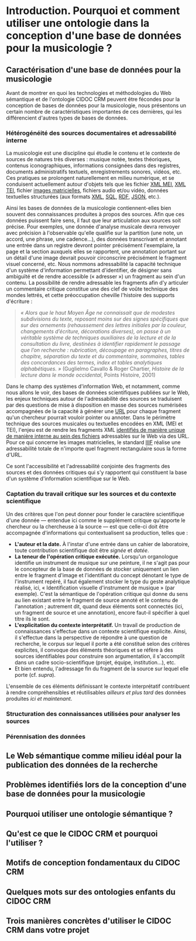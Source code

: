 # Introduction. Pourquoi et comment utiliser une ontologie dans la conception d'une base de données pour la musicologie ?

## Caractérisation d'une base de données pour la musicologie

Avant de montrer en quoi les technologies et méthodologies du Web sémantique et de l'ontologie CIDOC CRM peuvent être fécondes pour la conception de bases de données pour la musicologie, nous présentons un certain nombre de caractéristiques importantes de ces dernières, qui les différencient d'autres types de bases de données.

### Hétérogénéité des sources documentaires et adressabilité interne

La musicologie est une discipline qui étudie le contenu et le contexte de sources de natures très diverses : musique notée, textes théoriques, contenus iconographiques, informations consignées dans des registres, documents administratifs textuels, enregistrements sonores, vidéos, etc. Ces pratiques se prolongent naturellement en milieu numérique, et se conduisent actuellement autour d'objets tels que les fichier [XML MEI](https://music-encoding.org/), [XML TEI](https://tei-c.org/), fichier [images matricielles](https://fr.wikipedia.org/wiki/Image_matricielle), fichiers audio et/ou vidéo, données textuelles structurées (aux formats [XML](https://fr.wikipedia.org/wiki/Extensible_Markup_Language), [SQL](https://fr.wikipedia.org/wiki/Base_de_donn%C3%A9es_relationnelle), [RDF](https://fr.wikipedia.org/wiki/Resource_Description_Framework), [JSON](https://fr.wikipedia.org/wiki/JavaScript_Object_Notation), etc.).

Ainsi les bases de données de la musicologie contiennent-elles bien souvent des connaissances produites à propos des sources. Afin que ces données puissent faire sens, il faut que leur articulation aux sources soit précise. Pour exemples, une donnée d'analyse musicale devra renvoyer avec précision à l'observable qu'elle qualifie sur la partition (une note, un accord, une phrase, une cadence…), des données transcrivant et annotant une entrée dans un registre devront pointer précisément l'exemplaire, la page et la section auxquels elles se rapportent, une annotation portant sur un détail d'une image devrait pouvoir circonscrire précisément le fragment visuel concerné, etc. Nous nommons adressabilité la capacité technique d'un système d'information permettant d'identifier, de désigner sans ambiguïté et de rendre accessible (« adresser ») un fragment au sein d'un contenu. La possibilité de rendre adressable les fragments afin d'y articuler un commentaire critique constitue une des clef de voûte technique des mondes lettrés, et cette préoccupation cheville l'histoire des supports d'écriture :

> *« Alors que le haut Moyen Âge ne connaissait que de modestes subdivisions du texte, reposant moins sur des signes spécifiques que sur des ornements (rehaussement des lettres initiales par la couleur, changements d’écriture, décorations diverses), on passe à un véritable système de techniques auxiliaires de la lecture et de la consultation du livre, destinées à identifier rapidement le passage que l’on recherche : rubrication, découpage en paragraphes, titres de chapitre, séparation du texte et du commentaire, sommaires, tables des concordances des termes, index et tables analytiques alphabétiques. »* (Guglielmo Cavallo & Roger Chartier, *Histoire de la lecture dans le monde occidental*, Points Histoire, 2001)

Dans le champ des systèmes d'information Web, et notamment, comme nous allons le voir, des bases de données scientifiques publiées sur le Web, les enjeux techniques autour de l'adressabilité des sources se traduisent par des questions de mise à disposition en masse des sources numérisées accompagnées de la capacité à générer une [URL](https://fr.wikipedia.org/wiki/Uniform_Resource_Locator) pour chaque fragment qu'un chercheur pourrait vouloir pointer ou annoter. Dans le périmètre technique des sources musicales ou textuelles encodées en XML (MEI et TEI), l'enjeu est de rendre les fragments XML [identifiés de manière unique de manière interne au sein des fichiers](https://www.w3.org/TR/2005/REC-xml-id-20050909/) adressables sur le Web via des URL. Pour ce qui concerne les images matricielles, le standard [IIIF](https://iiif.biblissima.fr/) réalise une adressabilité totale de n'importe quel fragment rectangulaire sous la forme d'URL.

Ce sont l'accessibilité et l'adressabilité conjointe des fragments des sources et des données critiques qui s'y rapportent qui constituent la base d'un système d'information scientifique sur le Web.

### Captation du travail critique sur les sources et du contexte scientifique

Un des critères que l'on peut donner pour fonder le caractère scientifique d'une donnée — entendue ici comme le supplément critique qu'apporte le chercheur ou la chercheuse à la source — est que celle-ci doit être accompagnée d'informations qui contextualisent sa production, telles que :

- **L'auteur et la date.** À l'instar d'une entrée dans un cahier de laboratoire, toute contribution scientifique doit être *signée* et *datée*.
- **La teneur de l'opération critique exécutée.** Lorsqu'un organologue identifie un instrument de musique sur une peinture, il ne s'agit pas pour le concepteur de la base de données de stocker uniquement un lien entre le fragment d'image et l'identifiant du concept dénotant le type de l'instrument repéré, il faut également stocker le type du geste analytique réalisé, ici, « Identification visuelle d'instrument de musique » (par exemple). C'est la sémantique de l'opération critique qui donne du sens au lien existant entre le fragment de source annoté et le contenu de l'annotation ; autrement dit, quand deux éléments sont connectés (ici, un fragment de source et une annotation), encore faut-il spécifier à quel titre ils le sont.
- **L'explicitation du contexte interprétatif.** Un travail de production de connaissances s'effectue dans un contexte scientifique explicite. Ainsi, il s'effectue dans la perspective de répondre à une question de recherche, le corpus sur lequel il porte a été constitué selon des critères explicites, il convoque des éléments théoriques et se réfère à des sources identifiables pour construire son argumentation, il s'accomplit dans un cadre socio-scientifique (projet, équipe, institution…), etc.
- Et bien entendu, l'adressage fin du fragment de la source sur lequel elle porte (cf. *supra*).

L'ensemble de ces éléments définissant le contexte interprétatif contribuent à rendre compréhensibles et réutilisables *ailleurs et plus tard* des données produites *ici et maintenant*.

### Structuration des connaissances utilisées pour analyser les sources


### Pérennisation des données

<!--
nouveau contexte socio-technique
https://www.economie.gouv.fr/files/files/PDF/DP_LoiNumerique.pdf

-->

## Le Web sémantique comme milieu idéal pour la publication des données de la recherche

<!--
Notion de triplet.

Promesse d’une base de données à l’échelle du Web. Le Web initial (Tim Berners
Lee, 1991) était un Web de documents liés (hypertexte), le Web sémantique est
un Web de données liées, chacune étant identifiée par une URI.
▪ Toute information s’exprime sous la forme d’un triplet (sujet/prédicat/objet) dans
un langage de description qui est le RDF.
▪ La connexion de ces triplets RDF forme un graphe.
▪ Chaque prédicat est également identifié par une URL.
▪ C’est le milieu technique idéal pour des données FAIR, pour l’expression et la
diffusion des données de la recherche (publication + nouveaux usages).


DIfficultés à exprimer le contexte d'une assertion du fait de la réification. Donc peut adapté, pris tel quel, à exprimer des énoncés scientifiques.

Un sens partagé à l’échelle mondiale ? Origines néopositivistes du Web
sémantique à questionner (F. Rastier). Paradigme inadéquat aux sciences de
l’interprétation.

« Wo aber Gefahr ist, wächst Das Rettende auch. »
-->

## Problèmes identifiés lors de la conception d'une base de données pour la musicologie

<!--
 L’époque est au FAIR et au LOD. Afin que l’ouverture des données de la
recherche, leur interopérabilité et leur mise en relation avec des sources de
données tierces soient correctement traitées, il faut que ces questions soient
pensées très en amont des projets de recherche, et finement articulées aux
questions méthodologiques, voire scientifique.
▪ Il faut alors des ingénieurs et ingénieures qui « pensent » les données
conjointement avec les chercheurs et chercheuses, dans des situations de
travail où la technique ne joue pas un rôle ancillaire :
▪ Ces ingénieurs et ingénieures doivent jouer un rôle maïeutique (savoir poser
les questions, confronter le chercheur ou la chercheuse à des cas limites pour
l’amener à mieux comprendre ses objets d’étude).
▪ Le travail d’explicitation, de modélisation, des données doit avoir une fonction
heuristique : aider à révéler la structure interne des sources et des phénomènes
étudiés.
▪
🚨Les ressources d’ingénierie sont trop maigres, ce niveau dialogue est rare.


La FAIRisation des données musicologiques suppose une dynamique
informationnelle intellectuelle et technique entre les projets de BDD.
▪ Pour la bâtir, un réseau d’acteurs et d’actrices est nécessaire, mais :
▪ Il faut une complémentarité recherche/ingénierie/SIB car ces connaissances sont
très abstraites et difficiles à saisir.
▪ Les musicologues devant piloter de tels projet manquent d’informations claires
sur les enjeux scientifiques des méthodes et technologies disponibles pour
correctement modéliser les informations scientifiques. Ceci peut conduire à des
choix techniques inadaptés qui obèrent les possibilités scientifiques.
▪ Les profils techniques sont recrutés sur des contrats courts.
▪ Les prestataires n
’ont pas d’intérêt à s’inscrire dans les réseaux HN.
▪
🚨 Conséquemment, les connaissances d’ingénierie spécifiques à la
modélisation des données de la discipline sont peu capitalisées ; chaque
nouveau développement peine à bénéficier de l’expérience méthodologique
et conceptuelle acquise informellement au fil des projets passés.
-->

## Pourquoi utiliser une ontologie sémantique ?

<!--
▪ Formalisation d’un modèle conceptuel pour un domaine identifié proposant
des :
▪ Classes : types d’entités peuplant le domaine, possiblement organisées selon
des relations d’héritage (spécificité). On appelle individu une ressource qui est
du type d’une classe.
▪ Propriétés : aspects, caractéristiques, attributs possibles de ces classes, qui
peuvent soit pointer vers une valeur, soit vers un individu.
▪ Utiliser les classes et les propriétés d’une ontologie confère ainsi une
sémantique partagée aux données RDF (les individus identifiés par des
URL seront des sujets ou des objets, les propriétés des classes seront des
prédicats).
▪ Vous connaissez peut-être déjà une ontologie : SKOS (pour construire des
thésauri).
Permet de capitaliser des connaissances de modélisation d’un projet à l’autre
(démarche KM).
Permet de capitaliser des connaissances de modélisation d’un projet à l’autre
(démarche KM).
-->

## Qu'est ce que le CIDOC CRM et pourquoi l'utiliser ?

<!--
▪ Le CIDOC-CRM est une ontologie qui documente le patrimoine matériel et
immatériel ainsi que les processus de production de connaissances à son
propos.
▪ https://www.cidoc-crm.org/
▪ Venant du monde des musées, elle est désormais utilisée dans tous les
domaines des HN.
▪ Elle est extrêmement abstraite et générique.
▪ Ontologie centrée événement (nous y reviendrons dans les exemples…)
▪ Classes et propriétés : https://cidoc-crm.org/html/cidoc_crm_v7.1.2.html

Opinion : En dépit du nombre de classes centrées sur les usages de musées, le
CIDOC-CRM propose des classes génériques permettant de rendre compte de
l’ensemble des problématiques de modélisation de la structure et du contenu des
sources, ainsi que des processus analytiques qui les prennent pour cible.
-->

## Motifs de conception fondamentaux du CIDOC CRM

<!--
Nommer
Typer
Structurer les sources étudiées
Structurer les actions sous forme d'événements inscrits dans le temps. Le CRM encourage à ne pas penser les choses telles qu'elles sont mais plutôt les processus qui les ont amenées à être ce qu'elles sont. Ainsi, on ne dit pas

"For Philip Guston" dcterme:creator "Morton Feldman"

mais :

En cas de doute, il y a les E13 (knowledge creation process), toute production de connaissance est un événement, il devient donc possible de signer, dater, documenter les contributions, les rattacher à un contexte organisationnel plus vaste.

Ce qui est invisibilisé dans une base de données classique est ainsi explicité (le contexte de la cellule)

Ce pattern rend le Web sémantique plus conforme à l'expression de savoirs scientifiques (au prix d'une complexification du modèle)

Remarquez la finesse de
l’adressage…
Chaque élément constituant
le phénomène a son URL et
son identité.
-->

## Quelques mots sur des ontologies enfants du CIDOC CRM

<!--
LRMoo et la fleur
DOREMUS et les effectifs et programmes de concerts
-->

## Trois manières concrètes d'utiliser le CIDOC CRM dans votre projet

<!--
Un graphe de données ouvert est plus difficile à éditer que des données
relationnelles (données tabulaires s’éditant naturellement avec des formulaires
contraints).
▪ Le CRM est expressif, mais :
▪ Il existe parfois plusieurs manières de modéliser une situation avec les classes de base.
▪ Ses patterns fondamentaux (pour nommer, type, dater, annoter…) induisent beaucoup
de des sous-entités.
▪ Son caractère abstrait et générique fait écran avec la compréhension naturelle que l’on
pourrait avoir de nos données.
▪ En conséquence, une interface d’édition générique de données CRM n’a pas de
sens, car chaque collectif construit sa manière d’utiliser l’ontologie. Mais pourquoi
pas des outils de saisie paramétrés suivant des situations/pratiques spécifiques ?
-->

<!--
The Departure :
940 un peu plus que A#
810 entre G et G#
670 un peu plus que E
730 un peu moins que F#
-->